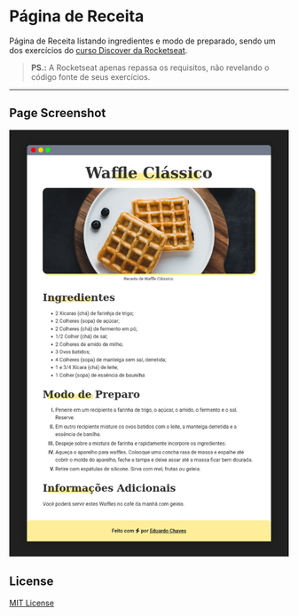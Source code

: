 # Página de Receita

Página de Receita listando ingredientes e modo de preparado, sendo um dos exercícios do [curso Discover da Rocketseat](https://www.rocketseat.com.br/discover).

> **PS.:** A Rocketseat apenas repassa os requisitos, não revelando o código fonte de seus exercícios.

---

## Page Screenshot

![Page Screenshot](page-screenshot.jpg "Page Screenshot")

## License

[MIT License](LICENSE.txt)